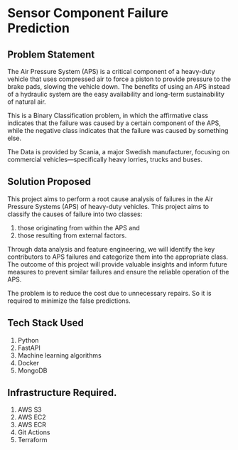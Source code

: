 # Sensor Component Failure Prediction

## Problem Statement
The Air Pressure System (APS) is a critical component of a heavy-duty vehicle that uses compressed air to force a piston to provide pressure to the brake pads, slowing the vehicle down. The benefits of using an APS instead of a hydraulic system are the easy availability and long-term sustainability of natural air.

This is a Binary Classification problem, in which the affirmative class indicates that the failure was caused by a certain component of the APS, while the negative class indicates that the failure was caused by something else.

The Data is provided by Scania, a major Swedish manufacturer, focusing on commercial vehicles—specifically heavy lorries, trucks and buses.

## Solution Proposed
This project aims to perform a root cause analysis of failures in the Air Pressure Systems (APS) of heavy-duty vehicles. This project aims to classify the causes of failure into two classes:

1. those originating from within the APS and
2. those resulting from external factors.

Through data analysis and feature engineering, we will identify the key contributors to APS failures and categorize them into the appropriate class. The outcome of this project will provide valuable insights and inform future measures to prevent similar failures and ensure the reliable operation of the APS.

The problem is to reduce the cost due to unnecessary repairs. So it is required to minimize the false predictions.

## Tech Stack Used
1. Python 
2. FastAPI 
3. Machine learning algorithms
4. Docker
5. MongoDB

## Infrastructure Required.

1. AWS S3
2. AWS EC2
3. AWS ECR
4. Git Actions
5. Terraform
